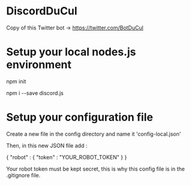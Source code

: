 # DiscordDuCul
Copy of this Twitter bot -> https://twitter.com/BotDuCul

# Setup your local nodes.js environment
npm init

npm i --save discord.js

# Setup your configuration file
Create a new file in the config directory and name it 'config-local.json'

Then, in this new JSON file add :

{
    "robot" :
        {
            "token" : "YOUR_ROBOT_TOKEN"
        }
}

Your robot token must be kept secret, this is why this config file is in the .gitignore file.

